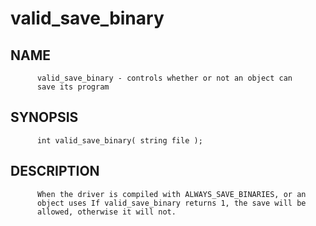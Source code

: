 # valid_save_binary
## NAME
          valid_save_binary - controls whether or not an object can
          save its program

## SYNOPSIS
          int valid_save_binary( string file );

## DESCRIPTION
          When the driver is compiled with ALWAYS_SAVE_BINARIES, or an
          object uses If valid_save_binary returns 1, the save will be
          allowed, otherwise it will not.
